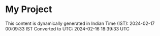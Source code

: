 # My Project

This content is dynamically generated in Indian Time (IST): 2024-02-17 00:09:33 IST
Converted to UTC: 2024-02-16 18:39:33 UTC

